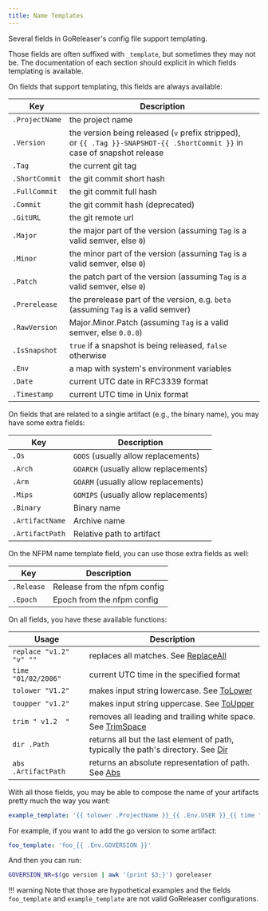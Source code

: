 ```yaml
---
title: Name Templates
---
```


Several fields in GoReleaser's config file support templating.

Those fields are often suffixed with `_template`, but sometimes they may not
be. The documentation of each section should explicit in which fields
templating is available.

On fields that support templating, this fields are always available:

| Key            | Description                                                                                                                  |
|----------------|------------------------------------------------------------------------------------------------------------------------------|
| `.ProjectName` | the project name                                                                                                             |
| `.Version`     | the version being released (`v` prefix stripped),<br>or `{{ .Tag }}-SNAPSHOT-{{ .ShortCommit }}` in case of snapshot release |
| `.Tag`         | the current git tag                                                                                                          |
| `.ShortCommit` | the git commit short hash                                                                                                    |
| `.FullCommit`  | the git commit full hash                                                                                                     |
| `.Commit`      | the git commit hash (deprecated)                                                                                             |
| `.GitURL`      | the git remote url                                                                                                           |
| `.Major`       | the major part of the version (assuming `Tag` is a valid semver, else `0`)                                                   |
| `.Minor`       | the minor part of the version (assuming `Tag` is a valid semver, else `0`)                                                   |
| `.Patch`       | the patch part of the version (assuming `Tag` is a valid semver, else `0`)                                                   |
| `.Prerelease`  | the prerelease part of the version, e.g. `beta` (assuming `Tag` is a valid semver)                                           |
| `.RawVersion`  | Major.Minor.Patch (assuming `Tag` is a valid semver, else `0.0.0`)                                                           |
| `.IsSnapshot`  | `true` if a snapshot is being released, `false` otherwise                                                                    |
| `.Env`         | a map with system's environment variables                                                                                    |
| `.Date`        | current UTC date in RFC3339 format                                                                                           |
| `.Timestamp`   | current UTC time in Unix format                                                                                              |

On fields that are related to a single artifact (e.g., the binary name), you
may have some extra fields:

| Key             | Description                           |
|-----------------|---------------------------------------|
| `.Os`           | `GOOS` (usually allow replacements)   |
| `.Arch`         | `GOARCH` (usually allow replacements) |
| `.Arm`          | `GOARM` (usually allow replacements)  |
| `.Mips`         | `GOMIPS` (usually allow replacements) |
| `.Binary`       | Binary name                           |
| `.ArtifactName` | Archive name                          |
| `.ArtifactPath` | Relative path to artifact             |

On the NFPM name template field, you can use those extra fields as well:

| Key        | Description                  |
|------------|------------------------------|
| `.Release` | Release from the nfpm config |
| `.Epoch`   | Epoch from the nfpm config   |

On all fields, you have these available functions:

| Usage                   | Description                                                                                                                    |
|-------------------------|--------------------------------------------------------------------------------------------------------------------------------|
| `replace "v1.2" "v" ""` | replaces all matches. See [ReplaceAll](https://golang.org/pkg/strings/#ReplaceAll)                                             |
| `time "01/02/2006"`     | current UTC time in the specified format                                                                                       |
| `tolower "V1.2"`        | makes input string lowercase. See [ToLower](https://golang.org/pkg/strings/#ToLower)                                           |
| `toupper "v1.2"`        | makes input string uppercase. See [ToUpper](https://golang.org/pkg/strings/#ToUpper)                                           |
| `trim " v1.2  "`        | removes all leading and trailing white space. See [TrimSpace](https://golang.org/pkg/strings/#TrimSpace)                       |
| `dir .Path`             | returns all but the last element of path, typically the path's directory. See [Dir](https://golang.org/pkg/path/filepath/#Dir) |
| `abs .ArtifactPath`     | returns an absolute representation of path. See [Abs](https://golang.org/pkg/path/filepath/#Abs)                               |

With all those fields, you may be able to compose the name of your artifacts
pretty much the way you want:

```yaml
example_template: '{{ tolower .ProjectName }}_{{ .Env.USER }}_{{ time "2006" }}'
```

For example, if you want to add the go version to some artifact:

```yaml
foo_template: 'foo_{{ .Env.GOVERSION }}'
```

And then you can run:

```sh
GOVERSION_NR=$(go version | awk '{print $3;}') goreleaser
```

!!! warning
    Note that those are hypothetical examples and the fields `foo_template` and
    `example_template` are not valid GoReleaser configurations.
